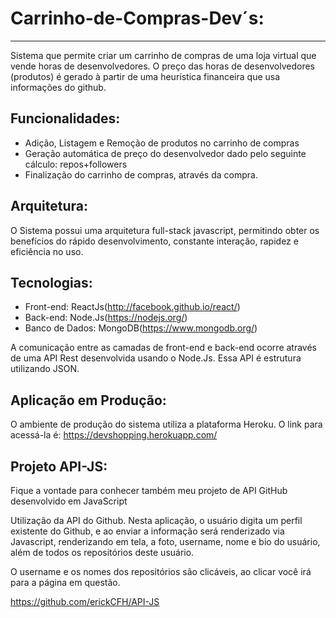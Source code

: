 # Carrinho-de-Compras-Dev´s:
  --------------------------
  
Sistema que permite criar um carrinho de compras de uma loja virtual que vende horas de desenvolvedores. O preço das horas de desenvolvedores (produtos) é gerado à partir de uma heurística financeira que usa informações do github.

Funcionalidades:
----------------

* Adição, Listagem e Remoção de produtos no carrinho de compras
* Geração automática de preço do desenvolvedor dado pelo seguinte cálculo: repos+followers
* Finalização do carrinho de compras, através da compra.

Arquitetura:
-----------

O Sistema possui uma arquitetura full-stack javascript, permitindo obter os benefícios do rápido desenvolvimento, constante interação, rapidez e eficiência no uso. 

Tecnologias:
------------

* Front-end: ReactJs(http://facebook.github.io/react/)
* Back-end: Node.Js(https://nodejs.org/)
* Banco de Dados: MongoDB(https://www.mongodb.org/)

A comunicação entre as camadas de front-end e back-end ocorre através de uma API Rest desenvolvida usando o Node.Js. Essa API é estrutura utilizando JSON.



Aplicação em Produção:
---------------------

O ambiente de produção do sistema utiliza a plataforma Heroku. O link para acessá-la é: 
https://devshopping.herokuapp.com/

Projeto API-JS:
--------------

Fique a vontade para conhecer também meu projeto de API GitHub desenvolvido em JavaScript 

Utilização da API do Github.
Nesta aplicação, o usuário digita um perfil existente do Github, e ao enviar a informação será renderizado via Javascript, renderizando em tela, a foto, username, nome e bio do usuário, além de todos os repositórios deste usuário.

O username e os nomes dos repositórios são clicáveis, ao clicar você irá para a página em questão.

https://github.com/erickCFH/API-JS




